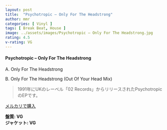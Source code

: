 ```yaml
---
layout: post
title:  "Psychotropic – Only For The Headstrong"
author: mmr
categories: [ Vinyl ]
tags: [ Break Beat, House ]
image: ../assets/images/Psychotropic – Only For The Headstrong.jpg
rating: 4.5
v-rating: VG
---
```


#### Psychotropic – Only For The Headstrong

A. Only For The Headstrong

B. Only For The Headstrong (Out Of Your Head Mix)

> 1991年にUKのレーベル「02 Records」からリリースされたPsychotropicのEPです。


[メルカリで購入](https://jp.mercari.com/item/m27760488621)

<div class="mt-4 mb-4 d-flex align-items-center">
<strong class="mr-1">盤質: VG</strong>
</div>
<div class="mt-4 mb-4 d-flex align-items-center">
<strong class="mr-1">ジャケット: VG</strong>
</div>

